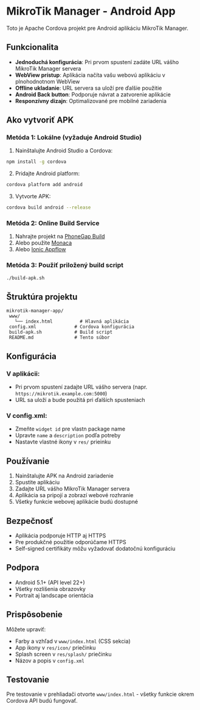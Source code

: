 # MikroTik Manager - Android App

Toto je Apache Cordova projekt pre Android aplikáciu MikroTik Manager.

## Funkcionalita

- **Jednoduchá konfigurácia**: Pri prvom spustení zadáte URL vášho MikroTik Manager servera
- **WebView prístup**: Aplikácia načíta vašu webovú aplikáciu v plnohodnotnom WebView
- **Offline ukladanie**: URL servera sa uloží pre ďalšie použitie
- **Android Back button**: Podporuje návrat a zatvorenie aplikácie
- **Responzívny dizajn**: Optimalizované pre mobilné zariadenia

## Ako vytvoriť APK

### Metóda 1: Lokálne (vyžaduje Android Studio)

1. Nainštalujte Android Studio a Cordova:
```bash
npm install -g cordova
```

2. Pridajte Android platform:
```bash
cordova platform add android
```

3. Vytvorte APK:
```bash
cordova build android --release
```

### Metóda 2: Online Build Service

1. Nahrajte projekt na [PhoneGap Build](https://build.phonegap.com/)
2. Alebo použite [Monaca](https://monaca.io/)
3. Alebo [Ionic Appflow](https://ionicframework.com/appflow)

### Metóda 3: Použiť priložený build script

```bash
./build-apk.sh
```

## Štruktúra projektu

```
mikrotik-manager-app/
 www/
   └── index.html          # Hlavná aplikácia
 config.xml              # Cordova konfigurácia
 build-apk.sh            # Build script
 README.md               # Tento súbor
```

## Konfigurácia

### V aplikácii:
- Pri prvom spustení zadajte URL vášho servera (napr. `https://mikrotik.example.com:5000`)
- URL sa uloží a bude použitá pri ďalších spusteniach

### V config.xml:
- Zmeňte `widget id` pre vlastn package name
- Upravte `name` a `description` podľa potreby
- Nastavte vlastné ikony v `res/` prieinku

## Používanie

1. Nainštalujte APK na Android zariadenie
2. Spustite aplikáciu
3. Zadajte URL vášho MikroTik Manager servera
4. Aplikácia sa pripojí a zobrazí webové rozhranie
5. Všetky funkcie webovej aplikácie budú dostupné

## Bezpečnosť

- Aplikácia podporuje HTTP aj HTTPS
- Pre produkčné použitie odporúčame HTTPS
- Self-signed certifikáty môžu vyžadovať dodatočnú konfiguráciu

## Podpora

- Android 5.1+ (API level 22+)
- Všetky rozlíšenia obrazovky
- Portrait aj landscape orientácia

## Prispôsobenie

Môžete upraviť:
- Farby a vzhľad v `www/index.html` (CSS sekcia)
- App ikony v `res/icon/` priečinku  
- Splash screen v `res/splash/` priečinku
- Názov a popis v `config.xml`

## Testovanie

Pre testovanie v prehliadači otvorte `www/index.html` - všetky funkcie okrem Cordova API budú fungovať.
